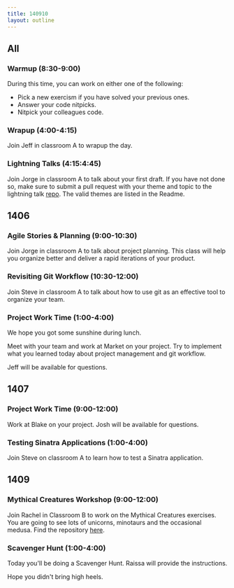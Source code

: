 ```yaml
---
title: 140910
layout: outline
---
```


## All

### Warmup (8:30-9:00)

During this time, you can work on either one of the following:

* Pick a new exercism if you have solved your previous ones.
* Answer your code nitpicks.
* Nitpick your colleagues code.

### Wrapup (4:00-4:15)

Join Jeff in classroom A to wrapup the day.

### Lightning Talks (4:15:4:45)

Join Jorge in classroom A to talk about your first draft. If you have not done so, make sure to submit a pull request with your theme and topic to the lightning talk [repo](https://github.com/turingschool/lightning_talks). The valid themes are listed in the Readme.

## 1406

### Agile Stories & Planning (9:00-10:30)

Join Jorge in classroom A to talk about project planning. This class will help you organize better and deliver a rapid iterations of your product.

### Revisiting Git Workflow (10:30-12:00)

Join Steve in classroom A to talk about how to use git as an effective tool to organize your team.

### Project Work Time (1:00-4:00)

We hope you got some sunshine during lunch.

Meet with your team and work at Market on your project. Try to implement what you learned today about project management and git workflow.

Jeff will be available for questions.

## 1407

### Project Work Time (9:00-12:00)

Work at Blake on your project. Josh will be available for questions.

### Testing Sinatra Applications (1:00-4:00)

Join Steve on classroom A to learn how to test a Sinatra application.

## 1409

### Mythical Creatures Workshop (9:00-12:00)

Join Rachel in Classroom B to work on the Mythical Creatures exercises. You are going to see lots of unicorns, minotaurs and the occasional medusa. Find the repository [here](https://github.com/turingschool/ruby-exercises).

### Scavenger Hunt (1:00-4:00)

Today you'll be doing a Scavenger Hunt. Raissa will provide the instructions.

Hope you didn't bring high heels.
